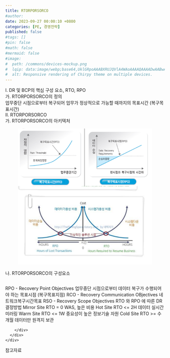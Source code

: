 ```yaml
---
title: RTORPORSORCO
#author: 
date: 2023-09-27 00:00:10 +0800
categories: [PE, 경영전략]
published: false
#tags: []
#pin: false
#math: false
#mermaid: false
#image:
#  path: /commons/devices-mockup.png
#  lqip: data:image/webp;base64,UklGRpoAAABXRUJQVlA4WAoAAAAQAAAADwAABwAAQUxQSDIAAAARL0AmbZurmr57yyIiqE8oiG0bejIYEQTgqiDA9vqnsUSI6H+oAERp2HZ65qP/VIAWAFZQOCBCAAAA8AEAnQEqEAAIAAVAfCWkAALp8sF8rgRgAP7o9FDvMCkMde9PK7euH5M1m6VWoDXf2FkP3BqV0ZYbO6NA/VFIAAAA
#  alt: Responsive rendering of Chirpy theme on multiple devices.
---
```


<div class="post-wrap">
  <div class="para">
    <div class="para-title">
      I. DR 및 BCP의 핵심 구성 요소, RTO, RPO
    </div>
    <div class="para-cntnt">
      <div class="para">
        <div class="para-title">
          가. RTORPORSORCO의 정의
        </div>
        <div class="para-cntnt">
            업무중단 시점으로부터 복구되어 업무가 정상적으로 가능할 때까지의 목표시간 (복구목표시간)
        </div>
      </div>
    </div>
  </div>
  
  <div class="para">
    <div class="para-title">
      II. RTORPORSORCO
    </div>
    <div class="para-cntnt">
      <div class="para">
        <div class="para-title">
          가. RTORPORSORCO의 아키텍처
        </div>
        <div class="para-cntnt">
          <figure class="post-figure">
            <img src="/assets/img/posts/RTORPORSORCO.png" alt="RTORPORSORCO">
<!--            <figcaption>Source: Unveiling the Metaverse: Exploring Emerging Trends, Multifaceted Perspectives, and Future Challenges</figcaption>-->
          </figure>
        </div>
      </div>
      <div class="para">
        <div class="para-title">
          나. RTORPORSORCO의 구성요소
        </div>
        <div class="para-cntnt">
          <table class="post-table">
          </table>
          RPO - Recovery Point Objectives
  업무중단 시점으로부터 데이터 복구가 수행되어야 하는 목표시점 (복구목표지점)
RCO - Recovery Communication OBjectives
  네트워크복구시간목표
RSO - Recovery Scope Objectives
RTO 와 RPO 에 따른 DR 결정방법
  Mirror Site    RTO = 0              WAS, 높은 비용
  Hot Site         RTO &lt;= 2H        데이터 실시간 미러링
  Warm Site    RTO &lt;=  1W       중요성이 높은 정보기술 자원
  Cold Site       RTO &gt;= 수개월   데이터만 원격지 보관

        </div>
      </div>
    </div>
  </div>

  <div class="refr-wrap">
    <div class="refr-title">
        참고자료
    </div>
    <ol class="refr-list">
    <!--    <li>(나현식, 최대선) <a target="_blank" href="https://scienceon.kisti.re.kr/commons/util/originalView.do?cn=JAKO202225948430499&oCn=JAKO202225948430499&dbt=JAKO&journal=NJOU00291864">메타버스 보안 위협 요소 및 대응 방안 검토</a></li>-->
    <!--    <li>(M. Uddin, S. Manickam, H. Ullah, M. Obaidat and A. Dandoush) <a target="_blank" href="https://ieeexplore.ieee.org/abstract/document/10138386">Unveiling the Metaverse: Exploring Emerging Trends, Multifaceted Perspectives, and Future Challenges</a></li>-->
    </ol>
  </div>
</div>
